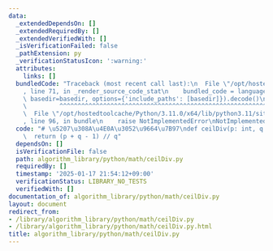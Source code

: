 ```yaml
---
data:
  _extendedDependsOn: []
  _extendedRequiredBy: []
  _extendedVerifiedWith: []
  _isVerificationFailed: false
  _pathExtension: py
  _verificationStatusIcon: ':warning:'
  attributes:
    links: []
  bundledCode: "Traceback (most recent call last):\n  File \"/opt/hostedtoolcache/Python/3.11.0/x64/lib/python3.11/site-packages/onlinejudge_verify/documentation/build.py\"\
    , line 71, in _render_source_code_stat\n    bundled_code = language.bundle(stat.path,\
    \ basedir=basedir, options={'include_paths': [basedir]}).decode()\n          \
    \         ^^^^^^^^^^^^^^^^^^^^^^^^^^^^^^^^^^^^^^^^^^^^^^^^^^^^^^^^^^^^^^^^^^^^^^^^^^^^^^^^^\n\
    \  File \"/opt/hostedtoolcache/Python/3.11.0/x64/lib/python3.11/site-packages/onlinejudge_verify/languages/python.py\"\
    , line 96, in bundle\n    raise NotImplementedError\nNotImplementedError\n"
  code: "# \u5207\u308A\u4E0A\u3052\u9664\u7B97\ndef ceilDiv(p: int, q: int) -> int:\n\
    \  return (p + q - 1) // q"
  dependsOn: []
  isVerificationFile: false
  path: algorithm_library/python/math/ceilDiv.py
  requiredBy: []
  timestamp: '2025-01-17 21:54:12+09:00'
  verificationStatus: LIBRARY_NO_TESTS
  verifiedWith: []
documentation_of: algorithm_library/python/math/ceilDiv.py
layout: document
redirect_from:
- /library/algorithm_library/python/math/ceilDiv.py
- /library/algorithm_library/python/math/ceilDiv.py.html
title: algorithm_library/python/math/ceilDiv.py
---
```

